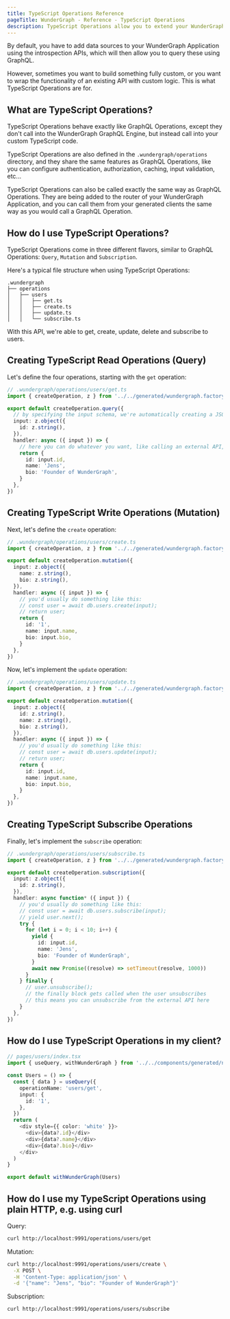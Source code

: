 ```yaml
---
title: TypeScript Operations Reference
pageTitle: WunderGraph - Reference - TypeScript Operations
description: TypeScript Operations allow you to extend your WunderGraph API with custom business logic
---
```


By default, you have to add data sources to your WunderGraph Application using the introspection APIs,
which will then allow you to query these using GraphQL.

However, sometimes you want to build something fully custom,
or you want to wrap the functionality of an existing API with custom logic.
This is what TypeScript Operations are for.

## What are TypeScript Operations?

TypeScript Operations behave exactly like GraphQL Operations,
except they don't call into the WunderGraph GraphQL Engine,
but instead call into your custom TypeScript code.

TypeScript Operations are also defined in the `.wundergraph/operations` directory,
and they share the same features as GraphQL Operations,
like you can configure authentication, authorization, caching,
input validation, etc...

TypeScript Operations can also be called exactly the same way as GraphQL Operations.
They are being added to the router of your WunderGraph Application,
and you can call them from your generated clients the same way as you would call a GraphQL Operation.

## How do I use TypeScript Operations?

TypeScript Operations come in three different flavors, similar to GraphQL Operations: `Query`, `Mutation`
and `Subscription`.

Here's a typical file structure when using TypeScript Operations:

```text
.wundergraph
├── operations
│   ├── users
│   │   ├── get.ts
│   │   ├── create.ts
│   │   ├── update.ts
│   │   └── subscribe.ts
```

With this API, we're able to get, create, update, delete and subscribe to users.

## Creating TypeScript Read Operations (Query)

Let's define the four operations, starting with the `get` operation:

```typescript
// .wundergraph/operations/users/get.ts
import { createOperation, z } from '../../generated/wundergraph.factory'

export default createOperation.query({
  // by specifying the input schema, we're automatically creating a JSON Schema for input validation
  input: z.object({
    id: z.string(),
  }),
  handler: async ({ input }) => {
    // here you can do whatever you want, like calling an external API, a database, or other operations via the internalClient
    return {
      id: input.id,
      name: 'Jens',
      bio: 'Founder of WunderGraph',
    }
  },
})
```

## Creating TypeScript Write Operations (Mutation)

Next, let's define the `create` operation:

```typescript
// .wundergraph/operations/users/create.ts
import { createOperation, z } from '../../generated/wundergraph.factory'

export default createOperation.mutation({
  input: z.object({
    name: z.string(),
    bio: z.string(),
  }),
  handler: async ({ input }) => {
    // you'd usually do something like this:
    // const user = await db.users.create(input);
    // return user;
    return {
      id: '1',
      name: input.name,
      bio: input.bio,
    }
  },
})
```

Now, let's implement the `update` operation:

```typescript
// .wundergraph/operations/users/update.ts
import { createOperation, z } from '../../generated/wundergraph.factory'

export default createOperation.mutation({
  input: z.object({
    id: z.string(),
    name: z.string(),
    bio: z.string(),
  }),
  handler: async ({ input }) => {
    // you'd usually do something like this:
    // const user = await db.users.update(input);
    // return user;
    return {
      id: input.id,
      name: input.name,
      bio: input.bio,
    }
  },
})
```

## Creating TypeScript Subscribe Operations

Finally, let's implement the `subscribe` operation:

```typescript
// .wundergraph/operations/users/subscribe.ts
import { createOperation, z } from '../../generated/wundergraph.factory'

export default createOperation.subscription({
  input: z.object({
    id: z.string(),
  }),
  handler: async function* ({ input }) {
    // you'd usually do something like this:
    // const user = await db.users.subscribe(input);
    // yield user.next();
    try {
      for (let i = 0; i < 10; i++) {
        yield {
          id: input.id,
          name: 'Jens',
          bio: 'Founder of WunderGraph',
        }
        await new Promise((resolve) => setTimeout(resolve, 1000))
      }
    } finally {
      // user.unsubscribe();
      // the finally block gets called when the user unsubscribes
      // this means you can unsubscribe from the external API here
    }
  },
})
```

## How do I use TypeScript Operations in my client?

```typescript jsx
// pages/users/index.tsx
import { useQuery, withWunderGraph } from '../../components/generated/nextjs'

const Users = () => {
  const { data } = useQuery({
    operationName: 'users/get',
    input: {
      id: '1',
    },
  })
  return (
    <div style={{ color: 'white' }}>
      <div>{data?.id}</div>
      <div>{data?.name}</div>
      <div>{data?.bio}</div>
    </div>
  )
}

export default withWunderGraph(Users)
```

## How do I use my TypeScript Operations using plain HTTP, e.g. using curl

Query:

```bash
curl http://localhost:9991/operations/users/get
```

Mutation:

```bash
curl http://localhost:9991/operations/users/create \
  -X POST \
  -H 'Content-Type: application/json' \
  -d '{"name": "Jens", "bio": "Founder of WunderGraph"}'
```

Subscription:

```bash
curl http://localhost:9991/operations/users/subscribe
```
